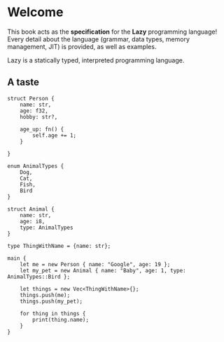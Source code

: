 # Welcome

This book acts as the **specification** for the **Lazy** programming language! Every detail about the language (grammar, data types, memory management, JIT) is provided, as well as examples. 

Lazy is a statically typed, interpreted programming language. 

## A taste

```
struct Person {
    name: str,
    age: f32,
    hobby: str?,

    age_up: fn() {
        self.age += 1;
    }

}

enum AnimalTypes {
    Dog,
    Cat,
    Fish,
    Bird
}

struct Animal {
    name: str,
    age: i8,
    type: AnimalTypes
}

type ThingWithName = {name: str};

main {
    let me = new Person { name: "Google", age: 19 };
    let my_pet = new Animal { name: "Baby", age: 1, type: AnimalTypes::Bird };

    let things = new Vec<ThingWithName>{};
    things.push(me);
    things.push(my_pet);

    for thing in things {
        print(thing.name);
    }
}
```